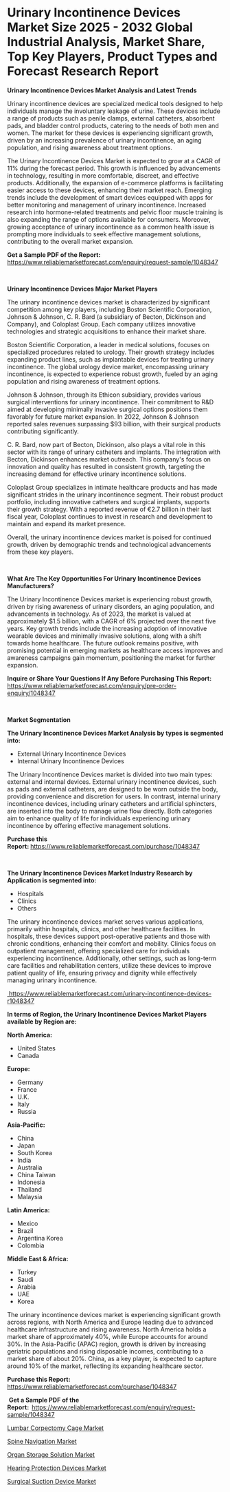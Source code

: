 <p><h1>Urinary Incontinence Devices Market Size 2025 - 2032 Global Industrial Analysis, Market Share, Top Key Players, Product Types and Forecast Research Report</h1></p><p><strong>Urinary Incontinence Devices Market Analysis and Latest Trends</strong></p>
<p><p>Urinary incontinence devices are specialized medical tools designed to help individuals manage the involuntary leakage of urine. These devices include a range of products such as penile clamps, external catheters, absorbent pads, and bladder control products, catering to the needs of both men and women. The market for these devices is experiencing significant growth, driven by an increasing prevalence of urinary incontinence, an aging population, and rising awareness about treatment options.</p><p>The Urinary Incontinence Devices Market is expected to grow at a CAGR of 11% during the forecast period. This growth is influenced by advancements in technology, resulting in more comfortable, discreet, and effective products. Additionally, the expansion of e-commerce platforms is facilitating easier access to these devices, enhancing their market reach. Emerging trends include the development of smart devices equipped with apps for better monitoring and management of urinary incontinence. Increased research into hormone-related treatments and pelvic floor muscle training is also expanding the range of options available for consumers. Moreover, growing acceptance of urinary incontinence as a common health issue is prompting more individuals to seek effective management solutions, contributing to the overall market expansion.</p></p>
<p><strong>Get a Sample PDF of the Report:&nbsp;</strong> <a href="https://www.reliablemarketforecast.com/enquiry/request-sample/1048347?utm_campaign=1130&utm_medium=2&utm_source=Github&utm_content=ia&utm_term=04032025&utm_id=urinary-incontinence-devices">https://www.reliablemarketforecast.com/enquiry/request-sample/1048347</a></p>
<p>&nbsp;</p>
<p><strong>Urinary Incontinence Devices Major Market Players</strong></p>
<p><p>The urinary incontinence devices market is characterized by significant competition among key players, including Boston Scientific Corporation, Johnson & Johnson, C. R. Bard (a subsidiary of Becton, Dickinson and Company), and Coloplast Group. Each company utilizes innovative technologies and strategic acquisitions to enhance their market share.</p><p>Boston Scientific Corporation, a leader in medical solutions, focuses on specialized procedures related to urology. Their growth strategy includes expanding product lines, such as implantable devices for treating urinary incontinence. The global urology device market, encompassing urinary incontinence, is expected to experience robust growth, fueled by an aging population and rising awareness of treatment options.</p><p>Johnson & Johnson, through its Ethicon subsidiary, provides various surgical interventions for urinary incontinence. Their commitment to R&D aimed at developing minimally invasive surgical options positions them favorably for future market expansion. In 2022, Johnson & Johnson reported sales revenues surpassing $93 billion, with their surgical products contributing significantly.</p><p>C. R. Bard, now part of Becton, Dickinson, also plays a vital role in this sector with its range of urinary catheters and implants. The integration with Becton, Dickinson enhances market outreach. This company's focus on innovation and quality has resulted in consistent growth, targeting the increasing demand for effective urinary incontinence solutions.</p><p>Coloplast Group specializes in intimate healthcare products and has made significant strides in the urinary incontinence segment. Their robust product portfolio, including innovative catheters and surgical implants, supports their growth strategy. With a reported revenue of €2.7 billion in their last fiscal year, Coloplast continues to invest in research and development to maintain and expand its market presence.</p><p>Overall, the urinary incontinence devices market is poised for continued growth, driven by demographic trends and technological advancements from these key players.</p></p>
<p>&nbsp;</p>
<p><strong>What Are The Key Opportunities For Urinary Incontinence Devices Manufacturers?</strong></p>
<p><p>The Urinary Incontinence Devices market is experiencing robust growth, driven by rising awareness of urinary disorders, an aging population, and advancements in technology. As of 2023, the market is valued at approximately $1.5 billion, with a CAGR of 6% projected over the next five years. Key growth trends include the increasing adoption of innovative wearable devices and minimally invasive solutions, along with a shift towards home healthcare. The future outlook remains positive, with promising potential in emerging markets as healthcare access improves and awareness campaigns gain momentum, positioning the market for further expansion.</p></p>
<p><strong>Inquire or Share Your Questions If Any Before Purchasing This Report:</strong> <a href="https://www.reliablemarketforecast.com/enquiry/pre-order-enquiry/1048347?utm_campaign=1130&utm_medium=2&utm_source=Github&utm_content=ia&utm_term=04032025&utm_id=urinary-incontinence-devices">https://www.reliablemarketforecast.com/enquiry/pre-order-enquiry/1048347</a></p>
<p>&nbsp;</p>
<p><strong>Market Segmentation</strong></p>
<p><strong>The Urinary Incontinence Devices Market Analysis by types is segmented into:</strong></p>
<p><ul><li>External Urinary Incontinence Devices</li><li>Internal Urinary Incontinence Devices</li></ul></p>
<p><p>The Urinary Incontinence Devices market is divided into two main types: external and internal devices. External urinary incontinence devices, such as pads and external catheters, are designed to be worn outside the body, providing convenience and discretion for users. In contrast, internal urinary incontinence devices, including urinary catheters and artificial sphincters, are inserted into the body to manage urine flow directly. Both categories aim to enhance quality of life for individuals experiencing urinary incontinence by offering effective management solutions.</p></p>
<p><strong>Purchase this Report:&nbsp;</strong><a href="https://www.reliablemarketforecast.com/purchase/1048347?utm_campaign=1130&utm_medium=2&utm_source=Github&utm_content=ia&utm_term=04032025&utm_id=urinary-incontinence-devices">https://www.reliablemarketforecast.com/purchase/1048347</a></p>
<p>&nbsp;</p>
<p><strong>The Urinary Incontinence Devices Market Industry Research by Application is segmented into:</strong></p>
<p><ul><li>Hospitals</li><li>Clinics</li><li>Others</li></ul></p>
<p><p>The urinary incontinence devices market serves various applications, primarily within hospitals, clinics, and other healthcare facilities. In hospitals, these devices support post-operative patients and those with chronic conditions, enhancing their comfort and mobility. Clinics focus on outpatient management, offering specialized care for individuals experiencing incontinence. Additionally, other settings, such as long-term care facilities and rehabilitation centers, utilize these devices to improve patient quality of life, ensuring privacy and dignity while effectively managing urinary incontinence.</p></p>
<p><a href="https://www.reliablemarketforecast.com/urinary-incontinence-devices-r1048347?utm_campaign=1130&utm_medium=2&utm_source=Github&utm_content=ia&utm_term=04032025&utm_id=urinary-incontinence-devices">&nbsp;https://www.reliablemarketforecast.com/urinary-incontinence-devices-r1048347</a></p>
<p><strong>In terms of Region, the Urinary Incontinence Devices Market Players available by Region are:</strong></p>
<p>
    <p> <strong> North America: </strong>
        <ul>
            <li>United States</li>
            <li>Canada</li>
        </ul>
        </p> 
    <p> <strong> Europe: </strong>
        <ul>
            <li>Germany</li>
            <li>France</li>
            <li>U.K.</li>
            <li>Italy</li>
            <li>Russia</li>
        </ul>
        </p> 
    <p> <strong> Asia-Pacific: </strong>
        <ul>
            <li>China</li>
            <li>Japan</li>
            <li>South Korea</li>
            <li>India</li>
            <li>Australia</li>
            <li>China Taiwan</li>
            <li>Indonesia</li>
            <li>Thailand</li>
            <li>Malaysia</li>
        </ul>
        </p> 
    <p> <strong> Latin America: </strong>
        <ul>
            <li>Mexico</li>
            <li>Brazil</li>
            <li>Argentina Korea</li>
            <li>Colombia</li>
        </ul>
        </p> 
    <p> <strong> Middle East & Africa: </strong>
        <ul>
            <li>Turkey</li>
            <li>Saudi</li>
            <li>Arabia</li>
            <li>UAE</li>
            <li>Korea</li>
        </ul>
    </p>
    </p>
<p><p>The urinary incontinence devices market is experiencing significant growth across regions, with North America and Europe leading due to advanced healthcare infrastructure and rising awareness. North America holds a market share of approximately 40%, while Europe accounts for around 30%. In the Asia-Pacific (APAC) region, growth is driven by increasing geriatric populations and rising disposable incomes, contributing to a market share of about 20%. China, as a key player, is expected to capture around 10% of the market, reflecting its expanding healthcare sector.</p></p>
<p><strong>Purchase this Report: </strong><a href="https://www.reliablemarketforecast.com/purchase/1048347?utm_campaign=1130&utm_medium=2&utm_source=Github&utm_content=ia&utm_term=04032025&utm_id=urinary-incontinence-devices">https://www.reliablemarketforecast.com/purchase/1048347</a></p>
<p>&nbsp;<strong>Get a Sample PDF of the Report:&nbsp;&nbsp;</strong><a href="https://www.reliablemarketforecast.com/enquiry/request-sample/1048347?utm_campaign=1130&utm_medium=2&utm_source=Github&utm_content=ia&utm_term=04032025&utm_id=urinary-incontinence-devices">https://www.reliablemarketforecast.com/enquiry/request-sample/1048347</a></p>
<p><strong></strong></p>
<p><p><a href="https://github.com/sakuniniray98/Market-Research-Report-List-1/blob/main/lumbar-corpectomy-cage-market.md?utm_campaign=1130&utm_medium=2&utm_source=Github&utm_content=ia&utm_term=04032025&utm_id=urinary-incontinence-devices">Lumbar Corpectomy Cage Market</a></p><p><a href="https://github.com/snakewaduddx/Market-Research-Report-List-1/blob/main/spine-navigation-market.md?utm_campaign=1130&utm_medium=2&utm_source=Github&utm_content=ia&utm_term=04032025&utm_id=urinary-incontinence-devices">Spine Navigation Market</a></p><p><a href="https://github.com/gedaypivi/Market-Research-Report-List-1/blob/main/organ-storage-solution-market.md?utm_campaign=1130&utm_medium=2&utm_source=Github&utm_content=ia&utm_term=04032025&utm_id=urinary-incontinence-devices">Organ Storage Solution Market</a></p><p><a href="https://github.com/yakobotege/Market-Research-Report-List-1/blob/main/hearing-protection-devices-market.md?utm_campaign=1130&utm_medium=2&utm_source=Github&utm_content=ia&utm_term=04032025&utm_id=urinary-incontinence-devices">Hearing Protection Devices Market</a></p><p><a href="https://github.com/siriocooch4a/Market-Research-Report-List-1/blob/main/surgical-suction-device-market.md?utm_campaign=1130&utm_medium=2&utm_source=Github&utm_content=ia&utm_term=04032025&utm_id=urinary-incontinence-devices">Surgical Suction Device Market</a></p></p>
